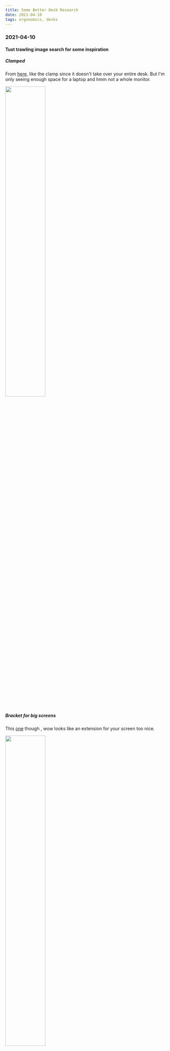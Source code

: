 ```yaml
---
title: Some Better Desk Research
date: 2021-04-10
tags: ergonomics, desks
---
```



### 2021-04-10

#### Tust trawling image search for some inspiration

##### Clamped
 From [here](https://www.gottabemobile.com/ergotron-workfit-p-sit-stand-workstation/), like the clamp since it doesn't take over your entire desk. But I'm only seeing enough space for a laptop and hmm not a whole monitor.

<img src="https://s3.amazonaws.com/my-blog-content/2021-04-10-standing-desk-hmm/external-content.duckduckgo.com.jpg" width="50%">

##### Bracket for big screens
 This [one](https://www.homedit.com/standing-desk-designs-and-extensions/) though , wow looks like an extension for your screen too nice.

<img src="https://s3.amazonaws.com/my-blog-content/2021-04-10-standing-desk-hmm/external-content.duckduckgo.com2.jpg" width="50%">

##### Hmm permanant tall desk
 Actually, reading [that home Edit site](https://www.homedit.com/ikea-standing-desk/) more, I like the concept of just having a tall desk to begin with. And a nice soft mat to stand on. And then you can bring in a nice stool to sit on whenever you want to sit. Brilliant

<img src="https://s3.amazonaws.com/my-blog-content/2021-04-10-standing-desk-hmm/at-work-standing-desk.jpg" width="50%">

##### Wall mounted
Also from [home edit](https://www.homedit.com/ikea-standing-desk/) wow, he hiding your wires part and the slim design. And again you just need to find a good stool.

<img src="https://s3.amazonaws.com/my-blog-content/2021-04-10-standing-desk-hmm/IKEA-Lagan-countertop.jpg" width="50%">
